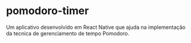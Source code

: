 # pomodoro-timer
Um aplicativo desenvolvido em React Native que ajuda na implementação da tecnica de gerenciamento de tempo Pomodoro.
